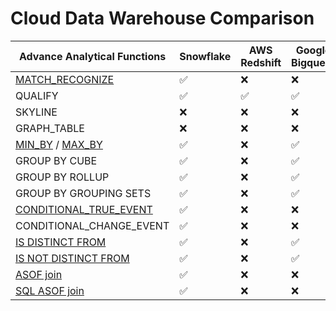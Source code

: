 # Cloud Data Warehouse Comparison

|Advance Analytical Functions                                                      |Snowflake   |AWS Redshift|Google Bigquery|Databricks |Oracle|Exasol|
|---------------------------------------------------------------------------------------|------------|------------|---------------|-----------|------|------|
|[MATCH_RECOGNIZE](https://queried.org/applied-overview-of-MATCH_RECOGNIZE-clause.html) |✅          |❌          |❌             |❌        |✅    |❌    |
|QUALIFY                                                                                |✅          |✅          |✅             |✅        |✅    |✅    |
|SKYLINE                                                                                |❌          |❌          |❌             |❌        |❌    |✅    |
|GRAPH_TABLE                                                                            |❌          |❌          |❌             |❌        |✅    |❌    |
|[MIN_BY](https://queried.org/min_by.html) / [MAX_BY](https://queried.org/max_by.html)  |✅          |❌          |✅             |✅        |❌    |❌    |
|GROUP BY CUBE                                                                          |✅          |❌          |✅             |✅        |✅    |✅    |
|GROUP BY ROLLUP                                                                        |✅          |❌          |✅             |✅        |✅    |✅    |
|GROUP BY GROUPING SETS                                                                 |✅          |❌          |✅             |✅        |✅    |✅    |
|[CONDITIONAL_TRUE_EVENT](https://queried.org/conditional_true_event.html)              |✅          |❌          |❌             |❌        |❌    |❌    |
|CONDITIONAL_CHANGE_EVENT                                                               |✅          |❌          |❌             |❌        |❌    |❌    |
|[IS DISTINCT FROM](https://queried.org/null-safe-comparison-in-snowflake-sql.html)     |✅          |❌          |✅             |✅        |❌    |❌    |
|[IS NOT DISTINCT FROM](https://queried.org/null-safe-comparison-in-snowflake-sql.html) |✅          |❌          |✅             |✅        |❌    |❌    |
|[ASOF join](https://queried.org/ASOF-and-MATCH_CONDITION-join.html)                    |✅          |❌          |❌             |❌        |❌    |❌    |
|[SQL ASOF join](https://queried.org/ASOF-and-MATCH_CONDITION-join.html)                |✅          |❌          |❌             |❌        |❌    |❌    |
